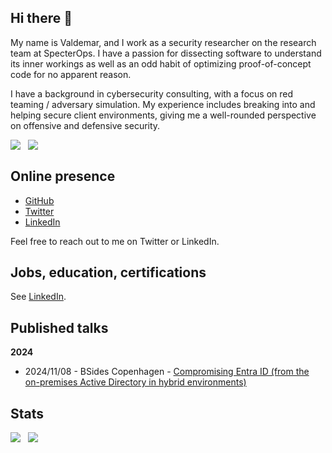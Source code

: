 ## Hi there 👋
My name is Valdemar, and I work as a security researcher on the research team at SpecterOps. I have a passion for dissecting software to understand its inner workings as well as an odd habit of optimizing proof-of-concept code for no apparent reason.

I have a background in cybersecurity consulting, with a focus on red teaming / adversary simulation. My experience includes breaking into and helping secure client environments, giving me a well-rounded perspective on offensive and defensive security. 

<div style="display: flex; flex-direction: row;">
 <picture>
  <source
    srcset="https://github-readme-stats.vercel.app/api?username=bytewreck&show_icons=true&theme=tokyonight"
    media="(prefers-color-scheme: dark)"
  />
  <source
    srcset="https://github-readme-stats.vercel.app/api?username=bytewreck&show_icons=true"
    media="(prefers-color-scheme: light), (prefers-color-scheme: no-preference)"
  />
  <img align="center" src="https://github-readme-stats.vercel.app/api?username=bytewreck&show_icons=true" />
 </picture>
 &nbsp; &nbsp;
 <picture>
  <source
    srcset="https://github-readme-stats.vercel.app/api/top-langs/?username=bytewreck&show_icons=true&layout=compact&theme=tokyonight"
    media="(prefers-color-scheme: dark)"
  />
  <source
    srcset="https://github-readme-stats.vercel.app/api/top-langs/?username=bytewreck&show_icons=true&layout=compact"
    media="(prefers-color-scheme: light), (prefers-color-scheme: no-preference)"
  />
  <img align="center" src="https://github-readme-stats.vercel.app/api/top-langs/?username=bytewreck&show_icons=true&layout=compact" />
 </picture>
</div>

## Online presence
- [GitHub](https://github.com/bytewreck)
- [Twitter](https://twitter.com/bytewreck)
- [LinkedIn](https://www.linkedin.com/in/valdemar-car%C3%B8e/)

Feel free to reach out to me on Twitter or LinkedIn.

## Jobs, education, certifications

See [LinkedIn](https://www.linkedin.com/in/valdemar-car%C3%B8e/).

## Published talks

**2024**
- 2024/11/08 - BSides Copenhagen - [Compromising Entra ID (from the on-premises Active Directory in hybrid environments)](https://vimeo.com/showcase/11519703/video/1044549159)

## Stats

<div style="display: flex; flex-direction: row;">
 <picture>
  <source
    srcset="https://github-readme-stats.vercel.app/api?username=bytewreck&show_icons=true&theme=tokyonight"
    media="(prefers-color-scheme: dark)"
  />
  <source
    srcset="https://github-readme-stats.vercel.app/api?username=bytewreck&show_icons=true"
    media="(prefers-color-scheme: light), (prefers-color-scheme: no-preference)"
  />
  <img align="center" src="https://github-readme-stats.vercel.app/api?username=bytewreck&show_icons=true" />
 </picture>
 &nbsp; &nbsp;
 <picture>
  <source
    srcset="https://github-readme-stats.vercel.app/api/top-langs/?username=bytewreck&show_icons=true&layout=compact&theme=tokyonight"
    media="(prefers-color-scheme: dark)"
  />
  <source
    srcset="https://github-readme-stats.vercel.app/api/top-langs/?username=bytewreck&show_icons=true&layout=compact"
    media="(prefers-color-scheme: light), (prefers-color-scheme: no-preference)"
  />
  <img align="center" src="https://github-readme-stats.vercel.app/api/top-langs/?username=bytewreck&show_icons=true&layout=compact" />
 </picture>
</div>
